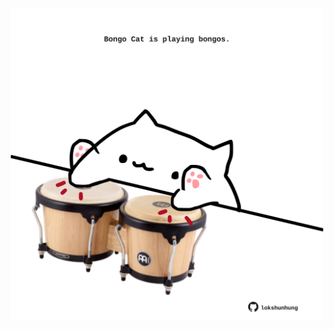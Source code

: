 <!-- built at 19/09/2025, 08:00:39 UTC -->
<p align="center">
  <img width="500" height="500" src="./ReadmeImage.svg">
</p>

